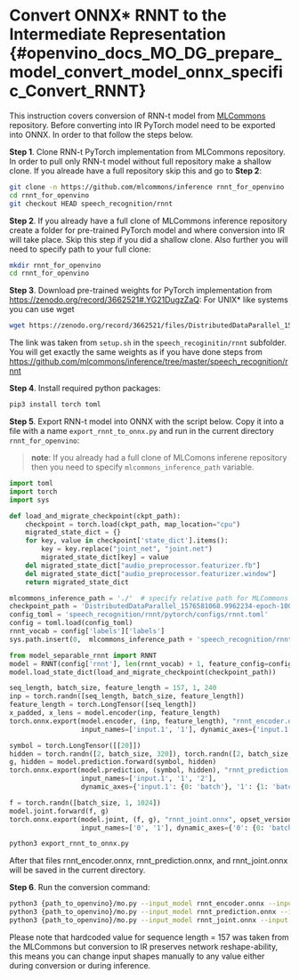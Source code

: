 # Convert ONNX* RNNT to the Intermediate Representation {#openvino_docs_MO_DG_prepare_model_convert_model_onnx_specific_Convert_RNNT}

This instruction covers conversion of RNN-t model from [MLCommons](https://github.com/mlcommons) repository. Before
converting into IR PyTorch model need to be exported into ONNX. In order to that follow the steps below.

**Step 1**. Clone RNN-t PyTorch implementation from MLCommons repository. In order to pull only RNN-t model 
without full repository make a shallow clone. If you alreade have a full repository skip this and go to **Step 2**:
```bash
git clone -n https://github.com/mlcommons/inference rnnt_for_openvino --depth 1
cd rnnt_for_openvino
git checkout HEAD speech_recognition/rnnt 
```

**Step 2**. If you already have a full clone of MLCommons inference repository create a folder for 
pre-trained PyTorch model and where conversion into IR will take place. Skip this step if you did a shallow clone.
Also further you will need to specify path to your full clone:
```bash
mkdir rnnt_for_openvino 
cd rnnt_for_openvino
```

**Step 3**. Download pre-trained weights for PyTorch implementation from https://zenodo.org/record/3662521#.YG21DugzZaQ:
For UNIX* like systems you can use wget
```bash
wget https://zenodo.org/record/3662521/files/DistributedDataParallel_1576581068.9962234-epoch-100.pt
```
The link was taken from `setup.sh` in the `speech_recoginitin/rnnt` subfolder. You will get exactly the same weights as 
if you have done steps from https://github.com/mlcommons/inference/tree/master/speech_recognition/rnnt

**Step 4**. Install required python packages:
```bash
pip3 install torch toml
```

**Step 5**. Export RNN-t model into ONNX with the script below. Copy it into a file with a name `export_rnnt_to_onnx.py` 
and run in the current directory `rnnt_for_openvino`:

> **note**: If you already had a full clone of MLComons inferene repository then you need to
> specify `mlcommons_inference_path` variable.

```python
import toml
import torch
import sys

def load_and_migrate_checkpoint(ckpt_path):
    checkpoint = torch.load(ckpt_path, map_location="cpu")
    migrated_state_dict = {}
    for key, value in checkpoint['state_dict'].items():
        key = key.replace("joint_net", "joint.net")
        migrated_state_dict[key] = value
    del migrated_state_dict["audio_preprocessor.featurizer.fb"]
    del migrated_state_dict["audio_preprocessor.featurizer.window"]
    return migrated_state_dict

mlcommons_inference_path = './'  # specify relative path for MLCommons inferene
checkpoint_path = 'DistributedDataParallel_1576581068.9962234-epoch-100.pt'
config_toml = 'speech_recognition/rnnt/pytorch/configs/rnnt.toml'
config = toml.load(config_toml)
rnnt_vocab = config['labels']['labels']
sys.path.insert(0,  mlcommons_inference_path + 'speech_recognition/rnnt/pytorch')

from model_separable_rnnt import RNNT
model = RNNT(config['rnnt'], len(rnnt_vocab) + 1, feature_config=config['input_eval'])
model.load_state_dict(load_and_migrate_checkpoint(checkpoint_path))

seq_length, batch_size, feature_length = 157, 1, 240
inp = torch.randn([seq_length, batch_size, feature_length])
feature_length = torch.LongTensor([seq_length])
x_padded, x_lens = model.encoder(inp, feature_length)
torch.onnx.export(model.encoder, (inp, feature_length), "rnnt_encoder.onnx", opset_version=12,
                  input_names=['input.1', '1'], dynamic_axes={'input.1': {0: 'seq_len', 1: 'batch'}})

symbol = torch.LongTensor([[20]])
hidden = torch.randn([2, batch_size, 320]), torch.randn([2, batch_size, 320])
g, hidden = model.prediction.forward(symbol, hidden)
torch.onnx.export(model.prediction, (symbol, hidden), "rnnt_prediction.onnx", opset_version=12,
                  input_names=['input.1', '1', '2'],
                  dynamic_axes={'input.1': {0: 'batch'}, '1': {1: 'batch'}, '2': {1: 'batch'}})

f = torch.randn([batch_size, 1, 1024])
model.joint.forward(f, g)
torch.onnx.export(model.joint, (f, g), "rnnt_joint.onnx", opset_version=12,
                  input_names=['0', '1'], dynamic_axes={'0': {0: 'batch'}, '1': {0: 'batch'}})
```

```bash
python3 export_rnnt_to_onnx.py
```

After that files rnnt_encoder.onnx, rnnt_prediction.onnx, and rnnt_joint.onnx will be saved in the current directory. 

**Step 6**. Run the conversion command:

```bash
python3 {path_to_openvino}/mo.py --input_model rnnt_encoder.onnx --input "input.1[157 1 240],1->157"
python3 {path_to_openvino}/mo.py --input_model rnnt_prediction.onnx --input "input.1[1 1],1[2 1 320],2[2 1 320]"
python3 {path_to_openvino}/mo.py --input_model rnnt_joint.onnx --input "0[1 1 1024],1[1 1 320]"
```
Please note that hardcoded value for sequence length = 157 was taken from the MLCommons but conversion to IR preserves 
network reshape-ability, this means you can change input shapes manually to any value either during conversion or 
during inference.
